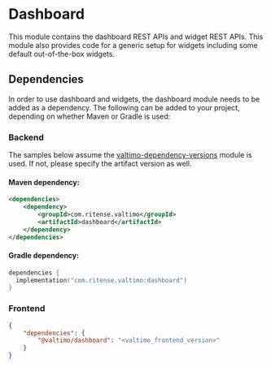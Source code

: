 # Dashboard

This module contains the dashboard REST APIs and widget REST APIs. This module also provides code for a generic setup for widgets including some default out-of-the-box widgets.

## Dependencies

In order to use dashboard and widgets, the dashboard module needs to be added as a dependency. The following can be added to your project, depending on whether Maven or Gradle is used:

### Backend

The samples below assume the [valtimo-dependency-versions](valtimo-dependency-versions.md) module is used. If not, please specify the artifact version as well.

#### Maven dependency:

```xml
<dependencies>
    <dependency>
        <groupId>com.ritense.valtimo</groupId>
        <artifactId>dashboard</artifactId>
    </dependency>
</dependencies>
```

#### Gradle dependency:

```kotlin
dependencies {
  implementation("com.ritense.valtimo:dashboard")
}
```

### Frontend

```json
{
    "dependencies": {
        "@valtimo/dashboard": "<valtimo_frontend_version>"
    }
}
```
